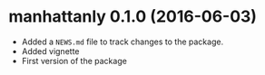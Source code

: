 # manhattanly 0.1.0 (2016-06-03)

* Added a `NEWS.md` file to track changes to the package.
* Added vignette
* First version of the package



